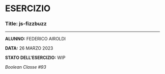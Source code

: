 # ESERCIZIO

### Title: js-fizzbuzz
---
**ALUNNO:** FEDERICO AIROLDI

**DATA:** 26 MARZO 2023

**STATO DELL'ESERCIZIO:** WIP

_Boolean Classe #93_